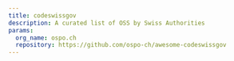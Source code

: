 ```yaml
---
title: codeswissgov
description: A curated list of OSS by Swiss Authorities
params:
  org_name: ospo.ch
  repository: https://github.com/ospo-ch/awesome-codeswissgov
---
```

